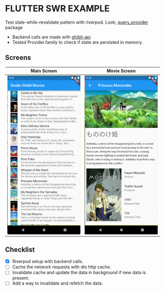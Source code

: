 # FLUTTER SWR EXAMPLE

Test stale-while-revalidate pattern with riverpod. Look; [query_provider](/plugins/query_provider) package

- Backend calls are made with [ghibli-api](https://ghibliapi.herokuapp.com/)
- Tested Provider.family to check if state are persisted in memory.

## Screens

| Main Screen           | Movie Screen            |
| --------------------- | ----------------------- |
| ![main.png](main.png) | ![movie.png](movie.png) |

## Checklist

- [x] Riverpod setup with backend calls.
- [ ] Cache the network requests with dio http cache.
- [ ] Invalidate cache and update the data in background if new data is present.
- [ ] Add a way to invalidate and refetch the data.
